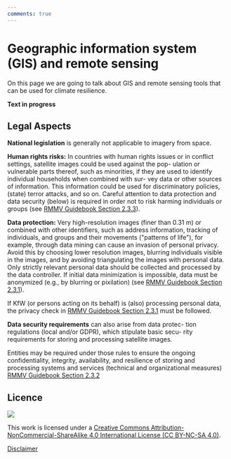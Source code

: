 ```yaml
---
comments: true
---
```


# Geographic information system (GIS) and remote sensing

On this page we are going to talk about GIS and remote sensing tools that can be used for climate resilience.

**Text in progress**

## Legal Aspects

  **National legislation** is generally not applicable to imagery from
  space.
 
  **Human rights risks:** In countries with human rights issues or in
  conflict settings, satellite images could be used against the pop-
  ulation or vulnerable parts thereof, such as minorities, if they are
  used to identify individual households when combined with sur- vey
  data or other sources of information. This information could be used
  for discriminatory policies, (state) terror attacks, and so on.
  Careful attention to data protection and data security (below) is
  required in order not to risk harming individuals or groups (see [RMMV Guidebook Section 2.3.3](https://www.kfw-entwicklungsbank.de/Service/Publications-Videos/Publications-by-topic/Digitalisation/RMMV-Guidebook/)).

  **Data protection:** Very high-resolution images (finer than 0.31 m)
  or combined with other identifiers, such as address information,
  tracking of individuals, and groups and their movements  ("patterns of life"), for example, through data mining can cause an
  invasion of personal privacy. Avoid this by choosing lower resolution
  images, blurring individuals visible in the images, and by avoiding
  triangulating the images with personal data. Only strictly relevant
  personal data should be collected and processed by the data
  controller. If initial data minimization is impossible, data must be
  anonymized (e.g., by blurring or pixilation) (see [RMMV Guidebook Section 2.3.1](https://www.kfw-entwicklungsbank.de/Service/Publications-Videos/Publications-by-topic/Digitalisation/RMMV-Guidebook/)).

  If KfW (or persons acting on its behalf) is (also) processing personal data, the privacy check in [RMMV Guidebook Section 2.3.1](https://www.kfw-entwicklungsbank.de/Service/Publications-Videos/Publications-by-topic/Digitalisation/RMMV-Guidebook/) must be followed.
 
  **Data security requirements** can also arise from data protec- tion
  regulations (local and/or GDPR), which stipulate basic secu- rity
  requirements for storing and processing satellite images.
 
  Entities may be required under those rules to ensure the ongoing
  confidentiality, integrity, availability, and resilience of storing
  and processing systems and services (technical and organizational
  measures) [RMMV Guidebook Section 2.3.2](https://www.kfw-entwicklungsbank.de/Service/Publications-Videos/Publications-by-topic/Digitalisation/RMMV-Guidebook/)
 
## Licence
![](https://i.creativecommons.org/l/by-nc-sa/4.0/88x31.png)

This work is licensed under a [Creative Commons Attribution-NonCommercial-ShareAlike 4.0 International License (CC BY-NC-SA 4.0)](https://creativecommons.org/licenses/by-nc-sa/4.0/).

[Disclaimer](disclaimer.md)
